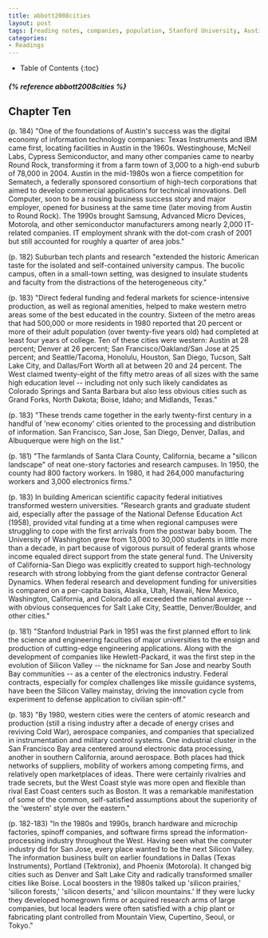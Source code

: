 ```yaml
---
title: abbott2008cities
layout: post
tags: [reading notes, companies, population, Stanford University, Austin, Texas, California, urban growth, industrialization, Sematech, Samsung, Stanford Industrial Park]
categories:
- Readings
---
```

* Table of Contents
{:toc}

<h5>{% reference abbott2008cities %}</h5>

## Chapter Ten

(p. 184) "One of the foundations of Austin's success was the digital economy of information technology companies: Texas Instruments and IBM came first, locating facilities in Austin in the 1960s. Westinghouse, McNeil Labs, Cypress Semiconductor, and many other companies came to nearby Round Rock, transforming it from a farm town of 3,000 to a high-end suburb of 78,000 in 2004. Austin in the mid-1980s won a fierce competition for Sematech, a federally sponsored consortium of high-tech corporations that aimed to develop commercial applications for technical innovations. Dell Computer, soon to be a rousing business success story and major employer, opened for business at the same time (later moving from Austin to Round Rock). The 1990s brought Samsung, Advanced Micro Devices, Motorola, and other semiconductor manufacturers among nearly 2,000 IT-related companies. IT employment shrank with the dot-com crash of 2001 but still accounted for roughly a quarter of area jobs."

(p. 182) Suburban tech plants and research "extended the historic American taste for the isolated and self-contained university campus. The bucolic campus, often in a small-town setting, was designed to insulate students and faculty from the distractions of the heterogeneous city."

(p. 183) "Direct federal funding and federal markets for science-intensive production, as well as regional amenities, helped to make western metro areas some of the best educated in the country. Sixteen of the metro areas that had 500,000 or more residents in 1980 reported that 20 percent or more of their adult population (over twenty-five years old) had completed at least four years of college. Ten of these cities were western: Austin at 28 percent; Denver at 26 percent; San Francisco/Oakland/San Jose at 25 percent; and Seattle/Tacoma, Honolulu, Houston, San Diego, Tucson, Salt Lake City, and Dallas/Fort Worth all at between 20 and 24 percent. The West claimed twenty-eight of the fifty metro areas of all sizes with the same high education level -- including not only such likely candidates as Colorado Springs and Santa Barbara but also less obvious cities such as Grand Forks, North Dakota; Boise, Idaho; and Midlands, Texas."

(p. 183) "These trends came together in the early twenty-first century in a handful of 'new economy' cities oriented to the processing and distribution of information. San Francisco, San Jose, San Diego, Denver, Dallas, and Albuquerque were high on the list."

(p. 181) "The farmlands of Santa Clara County, California, became a "silicon landscape" of neat one-story factories and research campuses. In 1950, the county had 800 factory workers. In 1980, it had 264,000 manufacturing workers and 3,000 electronics firms."

(p. 183) In building American scientific capacity federal initiatives transformed western universities. "Research grants and graduate student aid, especially after the passage of the National Defense Education Act (1958), provided vital funding at a time when regional campuses were struggling to cope with the first arrivals from the postwar baby boom. The University of Washington grew from 13,000 to 30,000 students in little more than a decade, in part because of vigorous pursuit of federal grants whose income equaled direct support from the state general fund. The University of California-San Diego was explicitly created to support high-technology research with strong lobbying from the giant defense contractor General Dynamics. When federal research and development funding for universities is compared on a per-capita basis, Alaska, Utah, Hawaii, New Mexico, Washington, California, and Colorado all exceeded the national average -- with obvious consequences for Salt Lake City, Seattle, Denver/Boulder, and other cities."

(p. 181) "Stanford Industrial Park in 1951 was the first planned effort to link the science and engineering faculties of major universities to the ensign and production of cutting-edge engineering applications. Along with the development of companies like Hewlett-Packard, it was the first step in the evolution of Silicon Valley -- the nickname for San Jose and nearby South Bay communities -- as a center of the electronics industry. Federal contracts, especially for complex challenges like missile guidance systems, have been the Silicon Valley mainstay, driving the innovation cycle from experiment to defense application to civilian spin-off."

(p. 183) "By 1980, western cities were the centers of atomic research and production (still a rising industry after a decade of energy crises and reviving Cold War), aerospace companies, and companies that specialized in instrumentation and military control systems. One industrial cluster in the San Francisco Bay area centered around electronic data processing, another in southern California, around aerospace. Both places had thick networks of suppliers, mobility of workers among competing firms, and relatively open marketplaces of ideas. There were certainly rivalries and trade secrets, but the West Coast style was more open and flexible than rival East Coast centers such as Boston. It was a remarkable manifestation of some of the common, self-satisfied assumptions about the superiority of the 'western' style over the eastern."

(p. 182-183) "In the 1980s and 1990s, branch hardware and microchip factories, spinoff companies, and software firms spread the information-processing industry throughout the West. Having seen what the computer industry did for San Jose, every place wanted to be the next Silicon Valley. The information business built on earlier foundations in Dallas (Texas Instruments), Portland (Tektronix), and Phoenix (Motorola). It changed big cities such as Denver and Salt Lake City and radically transformed smaller cities like Boise. Local boosters in the 1980s talked up 'silicon prairies,' 'silicon forests,' 'silicon deserts,' and 'silicon mountains.' If they were lucky they developed homegrown firms or acquired research arms of large companies, but local leaders were often satisfied with a chip plant or fabricating plant controlled from Mountain View, Cupertino, Seoul, or Tokyo."
